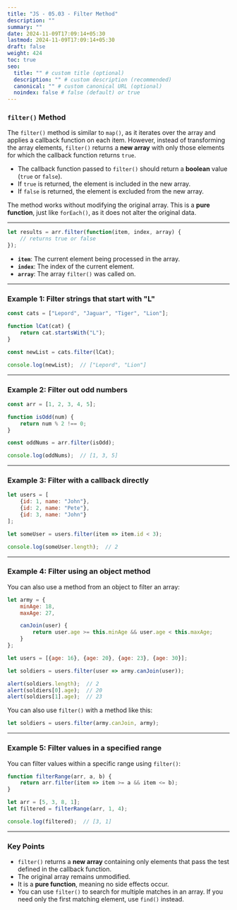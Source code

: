 ```yaml
---
title: "JS - 05.03 - Filter Method"
description: ""
summary: ""
date: 2024-11-09T17:09:14+05:30
lastmod: 2024-11-09T17:09:14+05:30
draft: false
weight: 424
toc: true
seo:
  title: "" # custom title (optional)
  description: "" # custom description (recommended)
  canonical: "" # custom canonical URL (optional)
  noindex: false # false (default) or true
---
```



### `filter()` Method

The `filter()` method is similar to `map()`, as it iterates over the array and applies a callback function on each item. However, instead of transforming the array elements, `filter()` returns a **new array** with only those elements for which the callback function returns `true`.

- The callback function passed to `filter()` should return a **boolean** value (`true` or `false`).
- If `true` is returned, the element is included in the new array.
- If `false` is returned, the element is excluded from the new array.

The method works without modifying the original array. This is a **pure function**, just like `forEach()`, as it does not alter the original data.

---

```js
let results = arr.filter(function(item, index, array) {
    // returns true or false
});
```

- **`item`**: The current element being processed in the array.
- **`index`**: The index of the current element.
- **`array`**: The array `filter()` was called on.

---

### Example 1: Filter strings that start with "L"

```js
const cats = ["Lepord", "Jaguar", "Tiger", "Lion"];

function lCat(cat) {
    return cat.startsWith("L");
}

const newList = cats.filter(lCat);

console.log(newList);  // ["Lepord", "Lion"]
```

---

### Example 2: Filter out odd numbers

```js
const arr = [1, 2, 3, 4, 5];

function isOdd(num) {
    return num % 2 !== 0;
}

const oddNums = arr.filter(isOdd);

console.log(oddNums);  // [1, 3, 5]
```

---

### Example 3: Filter with a callback directly

```js
let users = [
    {id: 1, name: "John"},
    {id: 2, name: "Pete"},
    {id: 3, name: "John"}
];

let someUser = users.filter(item => item.id < 3);

console.log(someUser.length);  // 2
```

---

### Example 4: Filter using an object method

You can also use a method from an object to filter an array:

```js
let army = {
    minAge: 18,
    maxAge: 27,

    canJoin(user) {
        return user.age >= this.minAge && user.age < this.maxAge;
    }
};

let users = [{age: 16}, {age: 20}, {age: 23}, {age: 30}];

let soldiers = users.filter(user => army.canJoin(user));

alert(soldiers.length);  // 2
alert(soldiers[0].age);  // 20
alert(soldiers[1].age);  // 23
```

You can also use `filter()` with a method like this:

```js
let soldiers = users.filter(army.canJoin, army);
```

---

### Example 5: Filter values in a specified range

You can filter values within a specific range using `filter()`:

```js
function filterRange(arr, a, b) {
    return arr.filter(item => item >= a && item <= b);
}

let arr = [5, 3, 8, 1];
let filtered = filterRange(arr, 1, 4);

console.log(filtered);  // [3, 1]
```

---

### Key Points

- `filter()` returns a **new array** containing only elements that pass the test defined in the callback function.
- The original array remains unmodified.
- It is a **pure function**, meaning no side effects occur.
- You can use `filter()` to search for multiple matches in an array. If you need only the first matching element, use `find()` instead.

